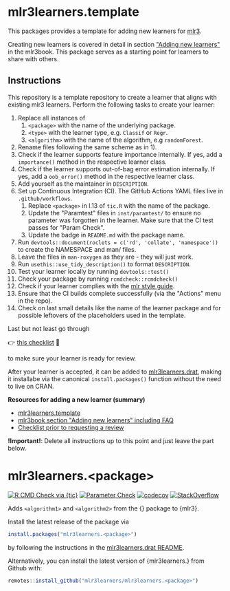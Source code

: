 # mlr3learners.template

This packages provides a template for adding new learners for [mlr3](https://mlr3.mlr-org.com).

Creating new learners is covered in detail in section ["Adding new learners"](https://mlr3book.mlr-org.com/extending-learners.html) in the mlr3book.
This package serves as a starting point for learners to share with others.

## Instructions

This repository is a template repository to create a learner that aligns with existing mlr3 learners.
Perform the following tasks to create your learner:

1. Replace all instances of
   1. `<package>` with the name of the underlying package.
   1. `<type>` with the learner type, e.g. `Classif` or `Regr`.
   1. `<algorithm>` with the name of the algorithm, e.g `randomForest`.
1. Rename files following the same scheme as in 1).
1. Check if the learner supports feature importance internally.
   If yes, add a `importance()` method in the respective learner class.
1. Check if the learner supports out-of-bag error estimation internally.
   If yes, add a `oob_error()` method in the respective learner class.
1. Add yourself as the maintainer in `DESCRIPTION`.
1. Set up Continuous Integration (CI).
   The GitHub Actions YAML files live in `.github/workflows`.
   1. Replace `<package>` in l.13 of `tic.R` with the name of the package.
   1. Update the "Paramtest" files in `inst/paramtest/` to ensure no parameter was forgotten in the learner.
      Make sure that the CI test passes for "Param Check".
   1. Update the badge in `README.md` with the package name.
1. Run `devtools::document(roclets = c('rd', 'collate', 'namespace'))` to create the NAMESPACE and man/ files.
1. Leave the files in `man-roxygen` as they are - they will just work.
1. Run `usethis::use_tidy_description()` to format `DESCRIPTION`.
1. Test your learner locally by running `devtools::test()`
1. Check your package by running `rcmdcheck::rcmdcheck()`
1. Check if your learner complies with the [mlr style guide](https://github.com/mlr-org/mlr3/wiki/Style-Guide).
1. Ensure that the CI builds complete successfully (via the "Actions" menu in the repo).
1. Check on last small details like the name of the learner package and for possible leftovers of the placeholders used in the template.

Last but not least go through

 :point_right: [this checklist](https://github.com/mlr-org/mlr3learners.template/issues/5) :page_facing_up:

 to make sure your learner is ready for review.

After your learner is accepted, it can be added to [mlr3learners.drat](https://github.com/mlr3learners/mlr3learners.drat), making it installabe via the canonical `install.packages()` function without the need to live on CRAN.

**Resources for adding a new learner (summary)**

- [mlr3learners.template](https://github.com/mlr-org/mlr3learners.template)
- [mlr3book section "Adding new learners" including FAQ](https://mlr3book.mlr-org.com/extending-learners.html)
- [Checklist prior to requesting a review](https://github.com/mlr-org/mlr3learners.template/issues/5)

**!Important!**: Delete all instructions up to this point and just leave the part below.

# mlr3learners.\<package\>

<!-- badges: start -->

[![R CMD Check via {tic}](https://github.com/mlr3learners/mlr3learners.<package>/workflows/R%20CMD%20Check%20via%20{tic}/badge.svg?branch=master)](https://github.com/mlr3learners/mlr3learners.<package>/actions)
[![Parameter Check](https://github.com/mlr3learners/mlr3learners.<package>/workflows/Parameter%20Check/badge.svg?branch=master)](https://github.com/mlr3learners/mlr3learners.<package>/actions)
[![codecov](https://codecov.io/gh/mlr3learners/mlr3learners.<package>/branch/master/graph/badge.svg)](https://codecov.io/gh/mlr3learners/mlr3learners.<package>)
[![StackOverflow](https://img.shields.io/badge/stackoverflow-mlr3-orange.svg)](https://stackoverflow.com/questions/tagged/mlr3)

<!-- badges: end -->

Adds `<algorithm1>` and `<algorithm2>` from the {<package>} package to {mlr3}.

Install the latest release of the package via

```r
install.packages("mlr3learners.<package>")
```

by following the instructions in the [mlr3learners.drat README](https://github.com/mlr3learners/mlr3learners.drat).

Alternatively, you can install the latest version of {mlr3learners.<package>} from Github with:

```r
remotes::install_github("mlr3learners/mlr3learners.<package>")
```
